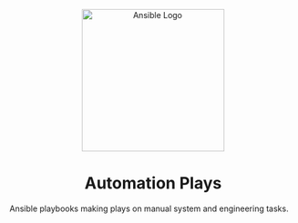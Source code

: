 <p align="center">
    <img width="250" src="https://devoxsoftware.com/wp-content/uploads/2019/12/ansible-logo.png" alt="Ansible Logo">
</p>

<h1 align="center">Automation Plays</h1>


<p align="left">
Ansible playbooks making plays on manual system and engineering tasks.
</p>



